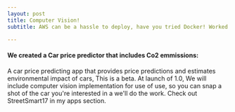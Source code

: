 ```yaml
---
layout: post
title: Computer Vision!
subtitle: AWS can be a hassle to deploy, have you tried Docker! Worked for me like a charm.

---
```



#### We created a Car price predictor that includes Co2 emmissions:
A car price predicting app that provides price predictions and estimates environmental impact of cars, This is a beta. 
At launch of 1.0,
We will include computer vision implementation for use of use, so you can snap a shot of the car you're interested in a we'll 
do the work. Check out StreetSmart17 in my apps section. 





